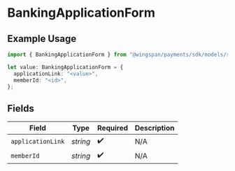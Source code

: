# BankingApplicationForm

## Example Usage

```typescript
import { BankingApplicationForm } from "@wingspan/payments/sdk/models/shared";

let value: BankingApplicationForm = {
  applicationLink: "<value>",
  memberId: "<id>",
};
```

## Fields

| Field              | Type               | Required           | Description        |
| ------------------ | ------------------ | ------------------ | ------------------ |
| `applicationLink`  | *string*           | :heavy_check_mark: | N/A                |
| `memberId`         | *string*           | :heavy_check_mark: | N/A                |